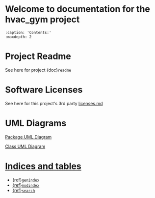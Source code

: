 # Welcome to documentation for the hvac_gym project

```{toctree}
:caption: 'Contents:'
:maxdepth: 2
```

# Project Readme

See here for project {doc}`readme`

# Software Licenses

See here for this project's 3rd party [licenses.md](./licenses.md)

# UML Diagrams

<a href="_static/packages.html">Package UML Diagram

<a href="_static/classes.html">Class UML Diagram

# Indices and tables

- {ref}`genindex`
- {ref}`modindex`
- {ref}`search`
